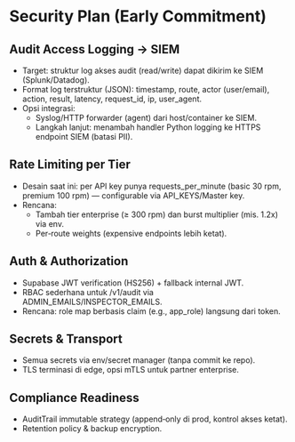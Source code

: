 # Security Plan (Early Commitment)

## Audit Access Logging → SIEM

- Target: struktur log akses audit (read/write) dapat dikirim ke SIEM (Splunk/Datadog).
- Format log terstruktur (JSON): timestamp, route, actor (user/email), action, result, latency, request_id, ip, user_agent.
- Opsi integrasi:
  - Syslog/HTTP forwarder (agent) dari host/container ke SIEM.
  - Langkah lanjut: menambah handler Python logging ke HTTPS endpoint SIEM (batasi PII).

## Rate Limiting per Tier

- Desain saat ini: per API key punya requests_per_minute (basic 30 rpm, premium 100 rpm) — configurable via API_KEYS/Master key.
- Rencana:
  - Tambah tier enterprise (≥ 300 rpm) dan burst multiplier (mis. 1.2x) via env.
  - Per‑route weights (expensive endpoints lebih ketat).

## Auth & Authorization

- Supabase JWT verification (HS256) + fallback internal JWT.
- RBAC sederhana untuk /v1/audit via ADMIN_EMAILS/INSPECTOR_EMAILS.
- Rencana: role map berbasis claim (e.g., app_role) langsung dari token.

## Secrets & Transport

- Semua secrets via env/secret manager (tanpa commit ke repo).
- TLS terminasi di edge, opsi mTLS untuk partner enterprise.

## Compliance Readiness

- AuditTrail immutable strategy (append‑only di prod, kontrol akses ketat).
- Retention policy & backup encryption.
